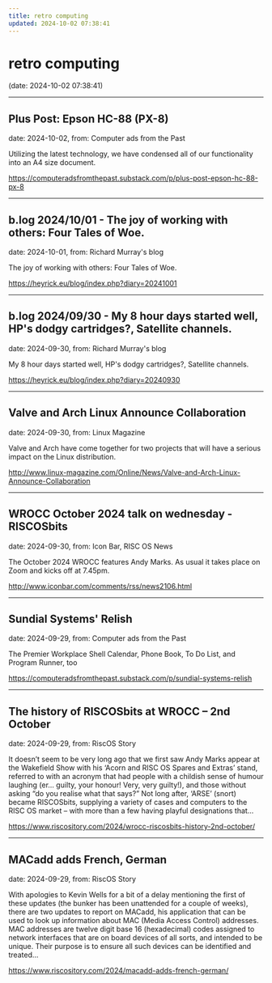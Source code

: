 ```yaml
---
title: retro computing
updated: 2024-10-02 07:38:41
---
```


# retro computing

(date: 2024-10-02 07:38:41)

---

## Plus Post: Epson HC-88 (PX-8)

date: 2024-10-02, from: Computer ads from the Past

Utilizing the latest technology, we have condensed all of our functionality into an A4 size document. 

<https://computeradsfromthepast.substack.com/p/plus-post-epson-hc-88-px-8>

---

## b.log 2024/10/01 - The joy of working with others: Four Tales of Woe.

date: 2024-10-01, from: Richard Murray's blog

The joy of working with others: Four Tales of Woe. 

<https://heyrick.eu/blog/index.php?diary=20241001>

---

## b.log 2024/09/30 - My 8 hour days started well, HP's dodgy cartridges?, Satellite channels.

date: 2024-09-30, from: Richard Murray's blog

My 8 hour days started well, HP's dodgy cartridges?, Satellite channels. 

<https://heyrick.eu/blog/index.php?diary=20240930>

---

## Valve and Arch Linux Announce Collaboration

date: 2024-09-30, from: Linux Magazine

<p>Valve and Arch have come together for two projects that will have a serious impact on the Linux distribution.</p> 

<http://www.linux-magazine.com/Online/News/Valve-and-Arch-Linux-Announce-Collaboration>

---

## WROCC October 2024 talk on wednesday - RISCOSbits

date: 2024-09-30, from: Icon Bar, RISC OS News

The October 2024 WROCC features Andy Marks. As usual it takes place on Zoom and kicks off at 7.45pm. 

<http://www.iconbar.com/comments/rss/news2106.html>

---

## Sundial Systems' Relish

date: 2024-09-29, from: Computer ads from the Past

The Premier Workplace Shell Calendar, Phone Book, To Do List, and Program Runner, too 

<https://computeradsfromthepast.substack.com/p/sundial-systems-relish>

---

## The history of RISCOSbits at WROCC – 2nd October

date: 2024-09-29, from: RiscOS Story

It doesn&#8217;t seem to be very long ago that we first saw Andy Marks appear at the Wakefield Show with his &#8216;Acorn and RISC OS Spares and Extras&#8217; stand, referred to with an acronym that had people with a childish sense of humour laughing (er&#8230; guilty, your honour! Very, very guilty!), and those without asking &#8220;do you realise what that says?&#8221; Not long after, &#8216;ARSE&#8217; (snort) became RISCOSbits, supplying a variety of cases and computers to the RISC OS market &#8211; with more than a few having playful designations that&#8230; 

<https://www.riscository.com/2024/wrocc-riscosbits-history-2nd-october/>

---

## MACadd adds French, German

date: 2024-09-29, from: RiscOS Story

With apologies to Kevin Wells for a bit of a delay mentioning the first of these updates (the bunker has been unattended for a couple of weeks), there are two updates to report on MACadd, his application that can be used to look up information about MAC (Media Access Control) addresses. MAC addresses are twelve digit base 16 (hexadecimal) codes assigned to network interfaces that are on board devices of all sorts, and intended to be unique. Their purpose is to ensure all such devices can be identified and treated&#8230; 

<https://www.riscository.com/2024/macadd-adds-french-german/>

